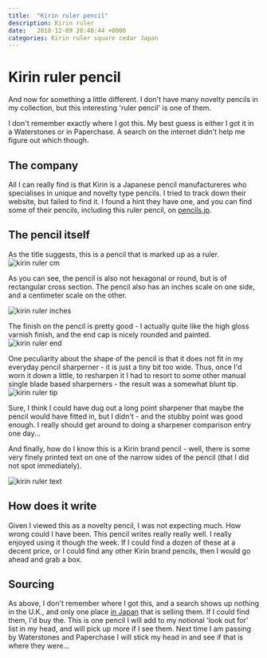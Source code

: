 ```yaml
---
title:  "Kirin ruler pencil"
description: Kirin ruler
date:   2018-12-09 20:48:44 +0000
categories: Kirin ruler square cedar Japan
---
```


# Kirin ruler pencil

And now for something a little different. I don't have many novelty
pencils in my collection, but this interesting 'ruler pencil' is one
of them.

I don't remember exactly where I got this. My best guess is either I
got it in a Waterstones or in Paperchase. A search on the internet didn't
help me figure out which though.

## The company

All I can really find is that Kirin is a Japanese pencil manufactureres
who specialises in unique and novelty type pencils. I tried to track down
their website, but failed to find it. I found a hint they have one, and
you can find some of their pencils, including this ruler pencil, on
[pencils.jp](www.pencils.jp).

## The pencil itself

As the title suggests, this is a pencil that is marked up as a ruler.
![kirin ruler cm]({{site.url}}/images/kirin_ruler_cm.jpg)

As you can see, the pencil is also not hexagonal or round, but is
of rectangular cross section. The pencil also has an inches scale on
one side, and a centimeter scale on the other.

![kirin ruler inches]({{site.url}}/images/kirin_ruler_inches.jpg)

The finish on the pencil is pretty good - I actually quite like the
high gloss varnish finish, and the end cap is nicely rounded and painted.
![kirin ruler end]({{site.url}}/images/kirin_ruler_end.jpg)

One peculiarity about the shape of the pencil is that it does not
fit in my everyday pencil sharperner - it is just a tiny bit too
wide. Thus, once I'd worn it down a little, to resharpen it I had to
resort to some other manual single blade based sharperners - the result
was a somewhat blunt tip.
![kirin ruler tip]({{site.url}}/images/kirin_ruler_tip.jpg)

Sure, I think I could have dug out a long point sharpener that maybe
the pencil would have fitted in, but I didn't - and the stubby point
was good enough. I really should get around to doing a sharpener comparison
entry one day...

And finally, how do I know this is a Kirin brand pencil - well, there is
some very finely printed text on one of the narrow sides of the pencil
(that I did not spot immediately).

![kirin ruler text]({{site.url}}/images/kirin_ruler_text.jpg)

## How does it write

Given I viewed this as a novelty pencil, I was not expecting much. How
wrong could I have been. This pencil writes really really well. I really
enjoyed using it though the week. If I could find a dozen of these at a
decent price, or I could find any other Kirin brand pencils, then I would
go ahead and grab a box.

## Sourcing

As above, I don't remember where I got this, and a search shows up nothing
in the U.K., and only one place [in Japan](http://www.pencils.jp/product/51)
that is selling them.
If I could find them, I'd buy the. This is one pencil I will add to my
notional 'look out for' list in my head, and will pick up more if I see
them. Next time I am passing by Waterstones and Paperchase I will stick my
head in and see if that is where they were...

